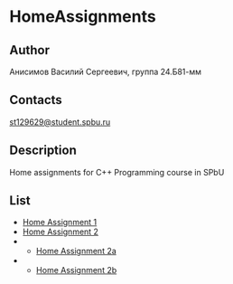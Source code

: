 # HomeAssignments
## Author
Анисимов Василий Сергеевич, группа 24.Б81-мм
## Contacts
st129629@student.spbu.ru
## Description
Home assignments for C++ Programming course in SPbU
## List
- [Home Assignment 1](Assignment1)
- [Home Assignment 2](Assignment2)
- - [Home Assignment 2a](Assignment2/Assignment2a)
- - [Home Assignment 2b](Assignment2/Assignment2b)
